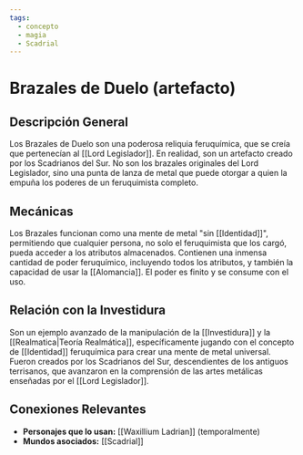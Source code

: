 ```yaml
---
tags:
  - concepto
  - magia
  - Scadrial
---
```


# Brazales de Duelo (artefacto)

## Descripción General
Los Brazales de Duelo son una poderosa reliquia feruquímica, que se creía que pertenecían al [[Lord Legislador]]. En realidad, son un artefacto creado por los Scadrianos del Sur. No son los brazales originales del Lord Legislador, sino una punta de lanza de metal que puede otorgar a quien la empuña los poderes de un feruquimista completo.

## Mecánicas
Los Brazales funcionan como una mente de metal "sin [[Identidad]]", permitiendo que cualquier persona, no solo el feruquimista que los cargó, pueda acceder a los atributos almacenados. Contienen una inmensa cantidad de poder feruquímico, incluyendo todos los atributos, y también la capacidad de usar la [[Alomancia]]. El poder es finito y se consume con el uso.

## Relación con la Investidura
Son un ejemplo avanzado de la manipulación de la [[Investidura]] y la [[Realmatica|Teoría Realmática]], específicamente jugando con el concepto de [[Identidad]] feruquímica para crear una mente de metal universal. Fueron creados por los Scadrianos del Sur, descendientes de los antiguos terrisanos, que avanzaron en la comprensión de las artes metálicas enseñadas por el [[Lord Legislador]].

## Conexiones Relevantes
* **Personajes que lo usan:** [[Waxillium Ladrian]] (temporalmente)
* **Mundos asociados:** [[Scadrial]]
